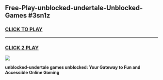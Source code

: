 
## Free-Play-unblocked-undertale-Unblocked-Games #3sn1z
<h3>
<a href="https://news.freeplayer.one?title=unblocked-undertale&ref=8M">CLICK TO PLAY</a></h3>
<hr>

<h3>
<a href="https://news.freeplayer.one?title=unblocked-undertale&ref=8M">CLICK 2 PLAY</a>
  
</h3>

<a href="https://news.freeplayer.one?title=unblocked-undertale&ref=8M"><img src="https://clearcache.store/games.png"></a>


**unblocked-undertale games unblocked: Your Gateway to Fun and Accessible Online Gaming**
